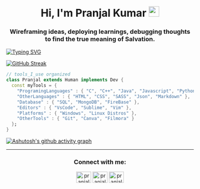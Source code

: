 <h1 align="center">Hi, I'm Pranjal Kumar <img src="https://media.giphy.com/media/hvRJCLFzcasrR4ia7z/giphy.gif" width="28"></h1>
<h3 align="center">Wireframing ideas, deploying learnings, debugging thoughts to find the true meaning of Salvation.</h3>

[![Typing SVG](https://readme-typing-svg.herokuapp.com?color=40EBD1&center=true&lines=I'm+Web+Developer;I'm+Competitive+Programmer;I'm+Tech+Enthusiast;I'm+Open+Source+Developer;I'm+Finance+Geek)](https://git.io/typing-svg)


[![GitHub Streak](https://github-readme-streak-stats.herokuapp.com?user=pranjal-barnwal&theme=highcontrast&hide_border=true)](https://git.io/streak-stats)

```dart
// tools_I_use organized
class Pranjal extends Human implements Dev { 
  const myTools = {  
    "ProgramingLanguages" : { "C", "C++", "Java", "Javascript", "Python" },
    "OtherLanguages" : { "HTML", "CSS", "SASS", "Json", "Markdown" },
    "Database" : { "SQL", "MongoDB", "FireBase" },
    "Editors" : { "VsCode", "Sublime", "Vim" },
    "Platforms" : { "Windows", "Linux Distros" },
    "OtherTools" : { "Git", "Canva", "Filmora" }
  };
}
```

[![Ashutosh's github activity graph](https://activity-graph.herokuapp.com/graph?username=pranjal-barnwal&bg_color=000000&color=40ebd1&line=40ebd1&point=40ffff&area=true&hide_border=true)](https://github.com/ashutosh00710/github-readme-activity-graph)

<hr>

<h3 align="center">Connect with me:</h3>
<p align="center">
<a href="https://twitter.com/pranjalbarnwal_" target="blank"><img align="center" src="https://raw.githubusercontent.com/rahuldkjain/github-profile-readme-generator/master/src/images/icons/Social/twitter.svg" alt="pranjalbarnwal_" height="30" width="40" /></a>
<a href="https://linkedin.com/in/pranjal-barnwal" target="blank"><img align="center" src="https://raw.githubusercontent.com/rahuldkjain/github-profile-readme-generator/master/src/images/icons/Social/linked-in-alt.svg" alt="pranjal-barnwal" height="30" width="40" /></a>
<a href="https://instagram.com/pranjal_barnwal_" target="blank"><img align="center" src="https://raw.githubusercontent.com/rahuldkjain/github-profile-readme-generator/master/src/images/icons/Social/instagram.svg" alt="pranjal_barnwal_" height="30" width="40" /></a>
</p>
